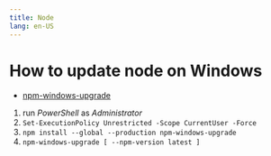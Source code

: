 ```yaml
---
title: Node
lang: en-US
---
```

# How to update node on Windows

* [npm-windows-upgrade](https://github.com/felixrieseberg/npm-windows-upgrade)

1. run _PowerShell_ as _Administrator_
2. `Set-ExecutionPolicy Unrestricted -Scope CurrentUser -Force`
3. `npm install --global --production npm-windows-upgrade`
4. `npm-windows-upgrade [ --npm-version latest ]`